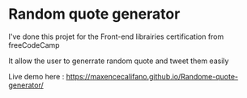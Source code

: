 # Random quote generator

I've done this projet for the Front-end librairies certification from freeCodeCamp

It allow the user to generrate random quote and tweet them easily

Live demo here : https://maxencecalifano.github.io/Randome-quote-generator/
